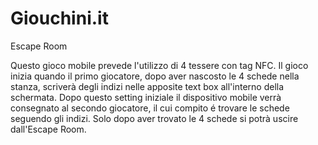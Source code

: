# Giouchini.it
Escape Room

Questo gioco mobile prevede l'utilizzo di 4 tessere con tag NFC. Il gioco inizia quando il primo giocatore, dopo aver nascosto le 4 schede nella stanza, scriverà degli indizi nelle apposite text box all'interno della schermata. Dopo questo setting iniziale il dispositivo mobile verrà consegnato al secondo giocatore, il cui compito é trovare le schede seguendo gli indizi. Solo dopo aver trovato le 4 schede si potrà uscire dall'Escape Room. 
